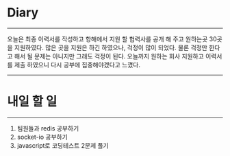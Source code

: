 # Diary
___

오늘은 최종 이력서를 작성하고 항해에서 지원 할 협력사를 공개 해 주고 원하는곳 30곳을 지원하였다. 많은 곳을 지원은 하긴 하였으나, 걱정이 많이 되었다.
물론 걱정만 한다고 해서 될 문제는 아니지만 그래도 걱정이 된다. 오늘까지 원하는 회사 지원하고 이력서를 제출 하였으니 다시 공부에 집중해야겠다고 느꼈다.

___

# 내일 할 일
___
1. 팀원들과 redis 공부하기
2. socket-io 공부하기
3. javascript로 코딩테스트 2문제 풀기
